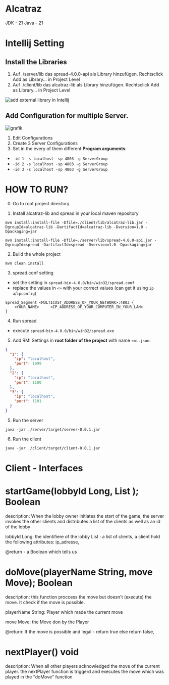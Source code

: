 # Alcatraz

JDK - 21
Java - 21



# Intellij Setting
## Install the Libraries  
1. Auf ./server/lib das spread-4.0.0-api als Library hinzufügen. Rechtsclick Add as Library... in Project Level  
2. Auf ./client/lib das alcatraz-lib als Library hinzufügen. Rechtsclick Add as Library... in Project Level

![add external library in Intellij](https://github.com/user-attachments/assets/b495a506-bc04-4c5c-a5d0-b24f61a7e30a)

## Add Configuration for multiple Server.
![grafik](https://github.com/user-attachments/assets/d6a06466-810f-4b44-8df3-c8bf0bc7dfac)
1. Edit Configurations
2. Create 3 Server Configurations
3. Set in the every of them different **Program arguments**:
  - `-id 1 -s localhost -sp 4803 -g ServerGroup`
  - `-id 2 -s localhost -sp 4803 -g ServerGroup`
  - `-id 3 -s localhost -sp 4803 -g ServerGroup`

# HOW TO RUN?
0. Go to root project directory

1. Install alcatraz-lib and spread in your local maven repository

```shell
mvn install:install-file -Dfile=./client/lib/alcatraz-lib.jar -DgroupId=alcatraz-lib -DartifactId=alcatraz-lib -Dversion=1.0 -Dpackaging=jar
```
  
```shell
mvn install:install-file -Dfile=./server/lib/spread-4.0.0-api.jar -DgroupId=spread -DartifactId=spread -Dversion=1.0 -Dpackaging=jar
```

2. Build the whole project
```shell
mvn clean install
```

3. spread.conf setting
- set the setting in `spread-bin-4.0.0/bin/win32/spread.conf`
- replace the values in `<>` with your correct values (can get it using `ip a`/`ipconfig`)
```
Spread_Segment <MULTICAST_ADDRESS_OF_YOUR_NETWORK>:4803 {
    <YOUR_NAME>		<IP_ADDRESS_OF_YOUR_COMPUTER_IN_YOUR_LAN>
}

```

4. Run spread
- execute `spread-bin-4.0.0/bin/win32/spread.exe`

5. Add RMI Settings in **root folder of the project** with name `rmi.json`:
```json
{
  "1": {
    "ip": "localhost",
    "port": 1099
  },
  "2": {
    "ip": "localhost",
    "port": 1100
  },
  "3": {
    "ip": "localhost",
    "port": 1101
  }
}
```

5. Run the server
```shell
java -jar ./server/target/server-0.0.1.jar
```

6. Run the client
```shell
java -jar ./client/target/client-0.0.1.jar
```

# Client - Interfaces 

# startGame(lobbyId Long, List <clients>); Boolean

description: When the lobby owner initiates the start of the game, the server invokes the other clients and distributes a list of the clients as well as an id of the lobby

lobbyId Long: the identifiere of the lobby 
List <clients>: a list of clients, a client hold the following attributes: ip_adresse, 

@return - a Boolean which tells us

# doMove(playerName String, move Move); Boolean

description: this function proccess the move but doesn't (execute) the move. It check if the move is possible. 

playerName String: Player which made the current move

move Move: the Move don  by the Player

@return: If the move is possible and legal - return true else return false,

# nextPlayer() void

description: When all other players acknowledged the move of the current player. the nextPlayer function is triggerd and executes the move which was played in the "doMove" function
